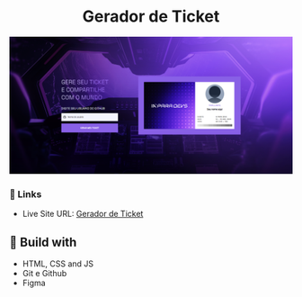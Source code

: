 <h1 align="center">Gerador de Ticket</h1>

![](./screenshot.png)

### 🔗 Links

- Live Site URL: [Gerador de Ticket](https://lucazcruz.github.io/bora-codar/gerador-de-ticket/)

## 🚀 Build with

- HTML, CSS and JS
- Git e Github
- Figma
